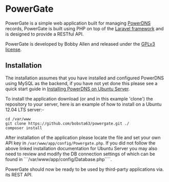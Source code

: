 PowerGate
=========

PowerGate is a simple web application built for managing [PowerDNS](https://www.powerdns.com/) records, PowerGate is built using PHP on top of the [Laravel framework](http://www.laravel.com) and is designed to provide a RESTful API.

PowerGate is developed by Bobby Allen and released under the [GPLv3 license](LICENSE).

Installation
------------

The installation assumes that you have installed and configured PowerDNS using MySQL as the backend, if you have not yet done this please see a quick start guide in [Installing PowerDNS on Ubuntu Server](INSTALL).

To install the application download (or and in this example 'clone') the repository to your server, here is an example of how to install on a Ubuntu 12.04 LTS server:-

```shell
cd /var/www
git clone https://github.com/bobsta63/powergate.git ./
composer install
```

After installation of the application please locate the file and set your own API key in ```/var/www/app/config/Powergate.php```. If you did not follow the above linked installation documentation for Ubuntu Server you may also need to review and modify the DB connection settings of which can be found in ```/var/www/app/config/Database.php````.

PowerGate should now be ready to be used by third-party applications via. its REST API.
